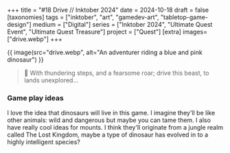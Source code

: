 +++
title = "#18 Drive // Inktober 2024"
date = 2024-10-18
draft =  false
[taxonomies]
tags = ["inktober", "art", "gamedev-art", "tabletop-game-design"]
medium = ["Digital"]
series = ["Inktober 2024", "Ultimate Quest Event", "Ultimate Quest Treasure"]
project = ["Quest"]
[extra]
images= ["drive.webp"]
+++

{{ image(src="drive.webp", alt="An adventurer riding a blue and pink dinosaur") }}

> 🦖 With thundering steps, and a fearsome roar; drive this beast, to lands unexplored...

### Game play ideas

I love the idea that dinosaurs will live in this game. I imagine they'll be like other animals: wild and dangerous but maybe you can tame them. I also have really cool ideas for mounts. I think they'll originate from a jungle realm called The Lost Kingdom, maybe a type of dinosaur has evolved in to a highly intelligent species?
